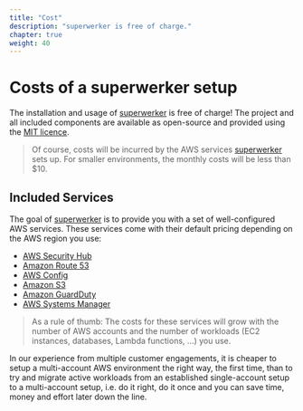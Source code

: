 ```yaml
---
title: "Cost"
description: "superwerker is free of charge."
chapter: true
weight: 40
---
```


# Costs of a superwerker setup

The installation and usage of [superwerker] is free of charge! The project and all included components are available as open-source and provided using the [MIT licence](https://github.com/superwerker/superwerker/blob/main/LICENSE.md).

> Of course, costs will be incurred by the AWS services [superwerker] sets up. For smaller environments, the monthly costs will be less than $10.

## Included Services

The goal of [superwerker] is to provide you with a set of well-configured AWS services. These services come with their default pricing depending on the AWS region you use:

- [AWS Security Hub](https://aws.amazon.com/security-hub/pricing/)
- [Amazon Route 53](https://aws.amazon.com/route53/pricing/)
- [AWS Config](https://aws.amazon.com/config/pricing/)
- [Amazon S3](https://aws.amazon.com/s3/pricing/)
- [Amazon GuardDuty](https://aws.amazon.com/guardduty/pricing/)
- [AWS Systems Manager](https://aws.amazon.com/systems-manager/pricing/)

> As a rule of thumb: The costs for these services will grow with the number of AWS accounts and the number of workloads (EC2 instances, databases, Lambda functions, …) you use.

In our experience from multiple customer engagements, it is cheaper to setup a multi-account AWS environment the right way, the first time, than to try and migrate active workloads from an established single-account setup to a multi-account setup, i.e. do it right, do it once and you can save time, money and effort later down the line.

[superwerker]: https://github.com/superwerker/superwerker
